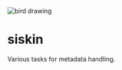 ![bird drawing](http://i.imgur.com/PNq6dWf.gif)

siskin
======

Various tasks for metadata handling.
